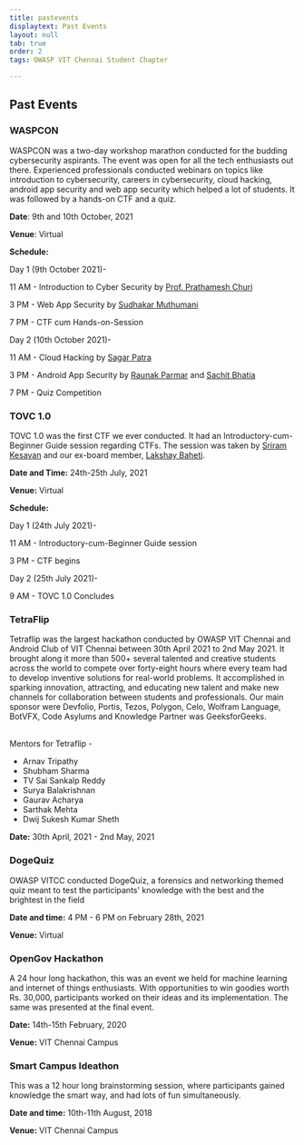 ```yaml
---
title: pastevents
displaytext: Past Events
layout: null
tab: true
order: 2
tags: OWASP VIT Chennai Student Chapter

---
```



## Past Events

### WASPCON

WASPCON was a two-day workshop marathon conducted for the budding cybersecurity aspirants. The event was open for all the tech enthusiasts out there. Experienced professionals conducted webinars on topics like introduction to cybersecurity, careers in cybersecurity, cloud hacking, android app security and web app security  which helped a lot of students. It was followed by a hands-on CTF and a quiz.

**Date**: 9th and 10th October, 2021

**Venue**: Virtual

**Schedule:**

Day 1 (9th October 2021)-

11 AM - Introduction to Cyber Security by [Prof. Prathamesh Churi](https://www.linkedin.com/in/prathameshchuri/)

3 PM - Web App Security by [Sudhakar Muthumani](https://www.linkedin.com/in/sudhakarmuthumani/)

7 PM - CTF cum Hands-on-Session

Day 2 (10th October 2021)-

11 AM - Cloud Hacking by [Sagar Patra](https://www.linkedin.com/in/sagar-patra-2aa975166/)

3 PM - Android App Security by [Raunak Parmar](https://www.linkedin.com/in/trouble1raunak/) and [Sachit Bhatia](https://www.linkedin.com/in/sachitbhatia/)

7 PM - Quiz Competition



### TOVC 1.0

TOVC 1.0 was the first CTF we ever conducted. It had an Introductory-cum-Beginner Guide session regarding CTFs. The session was taken by [Sriram Kesavan](https://www.linkedin.com/in/sriramkesavan/) and our ex-board member, [Lakshay Baheti](https://www.linkedin.com/in/lakshay-baheti-b1a9a245/).

**Date and Time:** 24th-25th July, 2021

**Venue:** Virtual

**Schedule:**

Day 1 (24th July 2021)-

11 AM - Introductory-cum-Beginner Guide session

3 PM - CTF begins

Day 2 (25th July 2021)-

9 AM - TOVC 1.0 Concludes

### TetraFlip

Tetraflip was the largest hackathon conducted by OWASP VIT Chennai and Android Club of VIT Chennai between 30th April 2021 to 2nd May 2021. It brought along it more than 500+ several talented and creative students across the world to compete over forty-eight hours where every team had to develop inventive solutions for real-world problems. It accomplished in sparking innovation, attracting, and educating new talent and make new channels for collaboration between students and professionals. Our main sponsor were Devfolio, Portis, Tezos, Polygon, Celo, Wolfram Language, BotVFX, Code Asylums and Knowledge Partner was GeeksforGeeks.

<br>
Mentors  for Tetraflip - 
<ul><li>Arnav Tripathy</li>
<li>Shubham Sharma</li>
<li>TV Sai Sankalp Reddy</li>
<li>Surya Balakrishnan</li>
<li>Gaurav Acharya </li>
<li>Sarthak Mehta </li>
<li>Dwij Sukesh Kumar Sheth </li>
</ul>

**Date:** 30th April, 2021 - 2nd May, 2021

  
### DogeQuiz

OWASP VITCC conducted DogeQuiz, a forensics and networking themed quiz meant to test the participants' knowledge with the best and the brightest in the field

**Date and time:** 4 PM - 6 PM on February 28th, 2021

**Venue:** Virtual


### OpenGov Hackathon

A 24 hour long hackathon, this was an event we held for machine learning and internet of things enthusiasts. With opportunities to win goodies worth Rs. 30,000, participants worked on their ideas and its implementation. The same was presented at the final event.

**Date:** 14th-15th February, 2020

**Venue:** VIT Chennai Campus

### Smart Campus Ideathon

This was a 12 hour long brainstorming session, where participants gained knowledge the smart way, and had lots of fun simultaneously.

**Date and time:** 10th-11th August, 2018

**Venue:** VIT Chennai Campus
